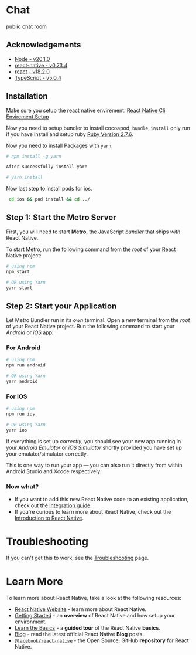 # Chat

public chat room

## Acknowledgements

- [Node - v20.1.0](https://nodejs.org/en/download/current)
- [react-native - v0.73.4](https://reactnative.dev/docs/getting-started)
- [react - v18.2.0](https://reactnative.dev/docs/react-18-and-react-native)
- [TypeScript - v5.0.4](https://www.typescriptlang.org/docs/handbook/release-notes/typescript-5-1.html)

## Installation

Make sure you setup the react native envirement.
[React Native Cli Envirement Setup](https://reactnative.dev/docs/environment-setup)

Now you need to setup bundler to install cocoapod, `bundle install` only run if you have install and setup ruby [Ruby Version 2.7.6](https://www.ruby-lang.org/en/documentation/installation/).

Now you need to install Packages with `yarn`.

```bash
# npm install -g yarn

After successfully install yarn

# yarn install
```

Now last step to install pods for ios.

```bash
 cd ios && pod install && cd ../
```

## Step 1: Start the Metro Server

First, you will need to start **Metro**, the JavaScript _bundler_ that ships _with_ React Native.

To start Metro, run the following command from the _root_ of your React Native project:

```bash
# using npm
npm start

# OR using Yarn
yarn start
```

## Step 2: Start your Application

Let Metro Bundler run in its _own_ terminal. Open a _new_ terminal from the _root_ of your React Native project. Run the following command to start your _Android_ or _iOS_ app:

### For Android

```bash
# using npm
npm run android

# OR using Yarn
yarn android
```

### For iOS

```bash
# using npm
npm run ios

# OR using Yarn
yarn ios
```

If everything is set up _correctly_, you should see your new app running in your _Android Emulator_ or _iOS Simulator_ shortly provided you have set up your emulator/simulator correctly.

This is one way to run your app — you can also run it directly from within Android Studio and Xcode respectively.

### Now what?

- If you want to add this new React Native code to an existing application, check out the [Integration guide](https://reactnative.dev/docs/integration-with-existing-apps).
- If you're curious to learn more about React Native, check out the [Introduction to React Native](https://reactnative.dev/docs/getting-started).

# Troubleshooting

If you can't get this to work, see the [Troubleshooting](https://reactnative.dev/docs/troubleshooting) page.

# Learn More

To learn more about React Native, take a look at the following resources:

- [React Native Website](https://reactnative.dev) - learn more about React Native.
- [Getting Started](https://reactnative.dev/docs/environment-setup) - an **overview** of React Native and how setup your environment.
- [Learn the Basics](https://reactnative.dev/docs/getting-started) - a **guided tour** of the React Native **basics**.
- [Blog](https://reactnative.dev/blog) - read the latest official React Native **Blog** posts.
- [`@facebook/react-native`](https://github.com/facebook/react-native) - the Open Source; GitHub **repository** for React Native.
